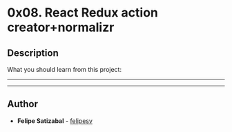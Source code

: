 # 0x08. React Redux action creator+normalizr

## Description
What you should learn from this project:

---
---

## Author
* **Felipe Satizabal** - [felipesv](https://github.com/felipesv)